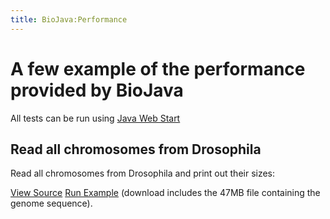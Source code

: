 ```yaml
---
title: BioJava:Performance
---
```


A few example of the performance provided by BioJava
====================================================

All tests can be run using [Java Web
Start](http://java.sun.com/products/javawebstart/)

Read all chromosomes from Drosophila
------------------------------------

Read all chromosomes from Drosophila and print out their sizes:

[View Source](BioJava:Performance:ReadDrosophila "wikilink") [Run
Example](http://www.biojava.org/download/performance/biojava-test.jnlp)
(download includes the 47MB file containing the genome sequence).
